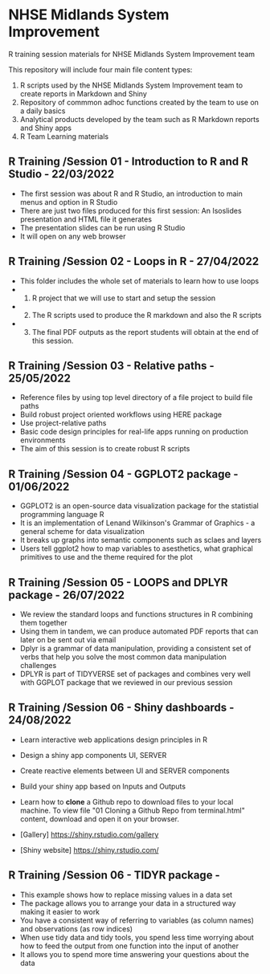 # NHSE Midlands System Improvement
R  training session materials for NHSE Midlands System Improvement team

This repository will include four main file content types: 

1. R scripts used by the NHSE Midlands System Improvement team to create reports in Markdown and Shiny
2. Repository of commmon adhoc functions created by the team to use on a daily basics
3. Analytical products developed by the team such as R Markdown reports and Shiny apps
4. R Team Learning materials 

## R Training /**Session 01 - Introduction to R and R Studio - 22/03/2022**
- The first session was about R and R Studio, an introduction to main menus and option in R Studio
- There are just two files produced for this first session: An Isoslides presentation and HTML file it generates
- The presentation slides can be run using R Studio
- It will open on any web browser

## R Training /**Session 02 - Loops in R - 27/04/2022**
- This folder includes the whole set of materials to learn how to use loops
- 1. R project that we will use to start and setup the session 
- 2. The R scripts used to produce the R markdown and also the R scripts
- 3. The final PDF outputs as the report students will obtain at the end of this session.  

## R Training /**Session 03 - Relative paths - 25/05/2022**
- Reference files by using top level directory of a file project to build file paths
- Build robust project oriented workflows using HERE package
- Use project-relative paths
- Basic code design principles for real-life apps running on production environments
- The aim of this session is to create robust R scripts

## R Training /**Session 04 - GGPLOT2 package - 01/06/2022**
- GGPLOT2 is an open-source data visualization package for the statistial programming language R
- It is an implementation of Lenand Wilkinson's Grammar of Graphics - a general scheme for data visualization
- It breaks up graphs into semantic components such as sclaes and layers
- Users tell ggplot2 how to map variables to asesthetics, what graphical primitives to use and the theme required for the plot

## R Training /**Session 05 - LOOPS and DPLYR package - 26/07/2022**
- We review the standard loops and functions structures in R combining them together
- Using them in tandem, we can produce automated PDF reports that can later on be sent out via email 
- Dplyr is a grammar of data manipulation, providing a consistent set of verbs that help you solve the most common data manipulation challenges
- DPLYR is part of TIDYVERSE set of packages and combines very well with GGPLOT package that we reviewed in our previous session

## R Training /**Session 06 - Shiny dashboards - 24/08/2022**
- Learn interactive web applications design principles in R
- Design a shiny app components UI, SERVER
- Create reactive elements between UI and SERVER components
- Build your shiny app based on Inputs and Outputs
- Learn how to **clone** a Github repo to download files to your local machine. To view file "01 Cloning a Github Repo from terminal.html" content, download and open it on your browser. 

- [Gallery] <https://shiny.rstudio.com/gallery>
- [Shiny website] <https://shiny.rstudio.com/>

## R Training /**Session 06 - TIDYR package -**
- This example shows how to replace missing values in a data set
- The package allows you to arrange your data in a structured way making it easier to work 
- You have a consistent way of referring to variables (as column names) and observations (as row indices)
- When use tidy data and tidy tools, you spend less time worrying about how to feed the output from one function into the input of another
- It allows you to spend more time answering your questions about the data
